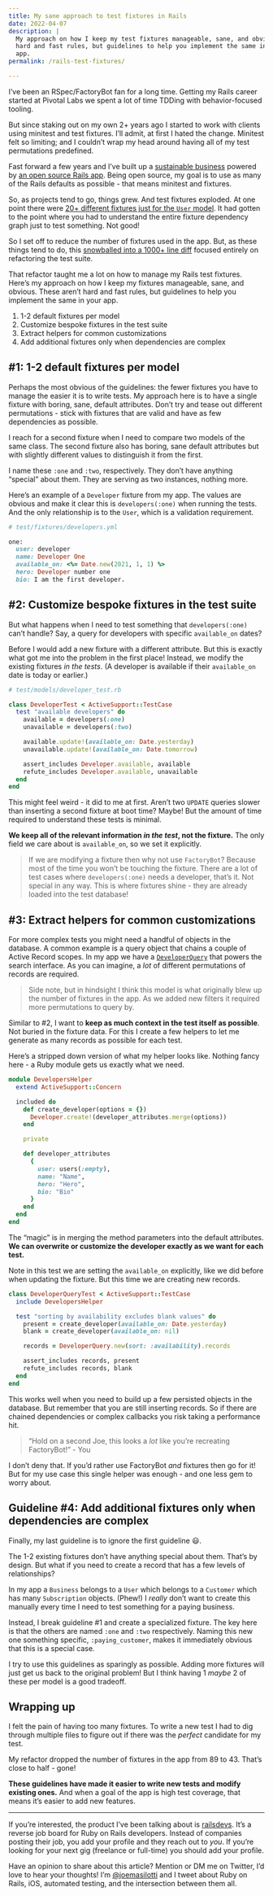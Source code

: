 ```yaml
---
title: My sane approach to test fixtures in Rails
date: 2022-04-07
description: |
  My approach on how I keep my test fixtures manageable, sane, and obvious. Not
  hard and fast rules, but guidelines to help you implement the same in your
  app.
permalink: /rails-test-fixtures/

---
```


I’ve been an RSpec/FactoryBot fan for a long time. Getting my Rails career started at Pivotal Labs we spent a lot of time TDDing with behavior-focused tooling.

But since staking out on my own 2+ years ago I started to work with clients using minitest and test fixtures. I’ll admit, at first I hated the change. Minitest felt so limiting; and I couldn’t wrap my head around having all of my test permutations predefined.

Fast forward a few years and I’ve built up a [sustainable business](https://railsdevs.com/open) powered by [an open source Rails app](https://github.com/joemasilotti/railsdevs.com/). Being open source, my goal is to use as many of the Rails defaults as possible - that means minitest and fixtures.

So, as projects tend to go, things grew. And test fixtures exploded. At one point there were [20+ different fixtures just for the `User` model](https://github.com/joemasilotti/railsdevs.com/blob/78c2c01c6ea1f87e776c45506346825bad60234e/test/fixtures/users.yml). It had gotten to the point where you had to understand the entire fixture dependency graph just to test something. Not good!

So I set off to reduce the number of fixtures used in the app. But, as these things tend to do, this [snowballed into a 1000+ line diff](https://github.com/joemasilotti/railsdevs.com/pull/366) focused entirely on refactoring the test suite.

That refactor taught me a lot on how to manage my Rails test fixtures. Here’s my approach on how I keep my fixtures manageable, sane, and obvious. These aren’t hard and fast rules, but guidelines to help you implement the same in your app.

1. 1-2 default fixtures per model
2. Customize bespoke fixtures in the test suite
3. Extract helpers for common customizations
4. Add additional fixtures only when dependencies are complex

## #1: 1-2 default fixtures per model
Perhaps the most obvious of the guidelines: the fewer fixtures you have to manage the easier it is to write tests. My approach here is to have a single fixture with boring, sane, default attributes. Don’t try and tease out different permutations - stick with fixtures that are valid and have as few dependencies as possible.

 I reach for a second fixture when I need to compare two models of the same class. The second fixture also has boring, sane default attributes but with slightly different values to distinguish it from the first.

I name these `:one` and `:two`, respectively. They don’t have anything “special” about them. They are serving as two instances, nothing more.

Here’s an example of a `Developer` fixture from my app. The values are obvious and make it clear this is `developers(:one)` when running the tests. And the only relationship is to the `User`, which is a validation requirement.

```ruby
# test/fixtures/developers.yml

one:
  user: developer
  name: Developer One
  available_on: <%= Date.new(2021, 1, 1) %>
  hero: Developer number one
  bio: I am the first developer.
```

## #2: Customize bespoke fixtures in the test suite
But what happens when I need to test something that `developers(:one)` can’t handle? Say, a query for developers with specific `available_on` dates?

Before I would add a new fixture with a different attribute. But this is exactly what got me into the problem in the first place! Instead, we modify the existing fixtures _in the tests_. (A developer is available if their `available_on` date is today or earlier.)

```ruby
# test/models/developer_test.rb

class DeveloperTest < ActiveSupport::TestCase
  test "available developers" do
    available = developers(:one)
    unavailable = developers(:two)

    available.update!(available_on: Date.yesterday)
    unavailable.update!(available_on: Date.tomorrow)

    assert_includes Developer.available, available
    refute_includes Developer.available, unavailable
  end
end
```

This might feel weird - it did to me at first. Aren’t two `UPDATE` queries slower than inserting a second fixture at boot time? Maybe! But the amount of time required to understand these tests is minimal.

**We keep all of the relevant information _in the test_, not the fixture.** The only field we care about is `available_on`, so we set it explicitly.

> If we are modifying a fixture then why not use `FactoryBot`? Because most of the time you won’t be touching the fixture. There are a lot of test cases where `developers(:one)` needs a developer, that’s it. Not special in any way. This is where fixtures shine - they are already loaded into the test database!

## #3: Extract helpers for common customizations
For more complex tests you might need a handful of objects in the database. A common example is a query object that chains a couple of Active Record scopes. In my app we have a [`DeveloperQuery`](https://github.com/joemasilotti/railsdevs.com/blob/main/app/queries/developer_query.rb) that powers the search interface. As you can imagine, a _lot_ of different permutations of records are required.

> Side note, but in hindsight I think this model is what originally blew up the number of fixtures in the app. As we added new filters it required more permutations to query by.

Similar to #2, I want to **keep as much context in the test itself as possible**. Not buried in the fixture data. For this I create a few helpers to let me generate as many records as possible for each test.

Here’s a stripped down version of what my helper looks like. Nothing fancy here - a Ruby module gets us exactly what we need.

```ruby
module DevelopersHelper
  extend ActiveSupport::Concern

  included do
    def create_developer(options = {})
      Developer.create!(developer_attributes.merge(options))
    end

    private

    def developer_attributes
      {
        user: users(:empty),
        name: "Name",
        hero: "Hero",
        bio: "Bio"
      }
    end
  end
end
```

The “magic” is in merging the method parameters into the default attributes. **We can overwrite or customize the developer exactly as we want for each test.**

Note in this test we are setting the `available_on` explicitly, like we did before when updating the fixture. But this time we are creating new records.

```ruby
class DeveloperQueryTest < ActiveSupport::TestCase
  include DevelopersHelper

  test "sorting by availability excludes blank values" do
    present = create_developer(available_on: Date.yesterday)
    blank = create_developer(available_on: nil)

    records = DeveloperQuery.new(sort: :availability).records

    assert_includes records, present
    refute_includes records, blank
  end
end
```

This works well when you need to build up a few persisted objects in the database. But remember that you are still inserting records. So if there are chained dependencies or complex callbacks you risk taking a performance hit.

> “Hold on a second Joe, this looks a _lot_ like you’re recreating FactoryBot!” - You

I don’t deny that. If you’d rather use FactoryBot _and_ fixtures then go for it! But for my use case this single helper was enough - and one less gem to worry about.

## Guideline #4: Add additional fixtures only when dependencies are complex
Finally, my last guideline is to ignore the first guideline 😃.

The 1-2 existing fixtures don’t have anything special about them. That’s by design. But what if you need to create a record that has a few levels of relationships?

In my app a `Business` belongs to a `User` which belongs to a `Customer` which has many `Subscription` objects. (Phew!) I _really_ don’t want to create this manually every time I need to test something for a paying business.

Instead, I break guideline #1 and create a specialized fixture. The key here is that the others are named `:one` and `:two` respectively. Naming this new one something specific, `:paying_customer`, makes it immediately obvious that this is a special case.

I try to use this guidelines as sparingly as possible. Adding more fixtures will just get us back to the original problem! But I think having 1 _maybe_ 2 of these per model is a good tradeoff.

## Wrapping up
I felt the pain of having too many fixtures. To write a new test I had to dig through multiple files to figure out if there was the _perfect_ candidate for my test.

My refactor dropped the number of fixtures in the app from 89 to 43. That’s close to half - gone!

**These guidelines have made it easier to write new tests and modify existing ones.** And when a goal of the app is high test coverage, that means it’s easier to add new features.

---

If you’re interested, the product I’ve been talking about is [railsdevs](https://railsdevs.com). It’s a reverse job board for Ruby on Rails developers. Instead of companies posting their job, you add your profile and they reach out to _you_. If you’re looking for your next gig (freelance or full-time) you should add your profile.

Have an opinion to share about this article? Mention or DM me on Twitter, I’d love to hear your thoughts! I’m [@joemasilotti](https://twitter.com/joemasilotti) and I tweet about Ruby on Rails, iOS, automated testing, and the intersection between them all.
